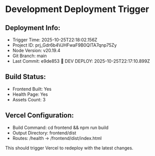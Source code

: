 # Development Deployment Trigger

## Deployment Info:
- Trigger Time: 2025-10-25T22:18:02.156Z
- Project ID: prj_Gdr6b4VJHFwaF9B0QITA7qnp75Zy
- Node Version: v20.19.4
- Git Branch: main
- Last Commit: e9de853 🚀 DEV DEPLOY: 2025-10-25T22:17:10.899Z

## Build Status:
- Frontend Built: Yes
- Health Page: Yes
- Assets Count: 3

## Vercel Configuration:
- Build Command: cd frontend && npm run build
- Output Directory: frontend/dist
- Routes: /health -> /frontend/dist/index.html

This should trigger Vercel to redeploy with the latest changes.
